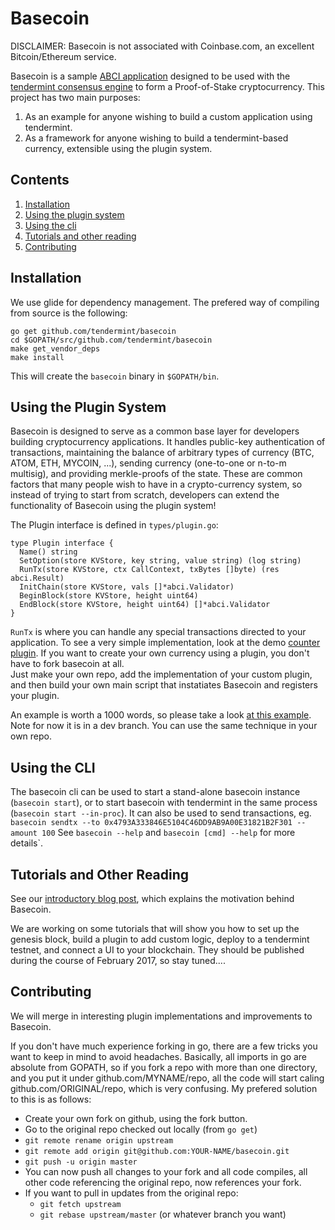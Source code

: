 # Basecoin

DISCLAIMER: Basecoin is not associated with Coinbase.com, an excellent Bitcoin/Ethereum service.

Basecoin is a sample [ABCI application](https://github.com/tendermint/abci) designed to be used with the [tendermint consensus engine](https://tendermint.com/) to form a Proof-of-Stake cryptocurrency. This project has two main purposes:

  1. As an example for anyone wishing to build a custom application using tendermint.
  2. As a framework for anyone wishing to build a tendermint-based currency, extensible using the plugin system.

## Contents

  1. [Installation](#installation)
  1. [Using the plugin system](#using-the-plugin-system)
  1. [Using the cli](#using-the-cli)
  1. [Tutorials and other reading](#tutorials-and-other-reading)
  1. [Contributing](#contributing)

## Installation

We use glide for dependency management.  The prefered way of compiling from source is the following:

```
go get github.com/tendermint/basecoin
cd $GOPATH/src/github.com/tendermint/basecoin
make get_vendor_deps
make install
```

This will create the `basecoin` binary in `$GOPATH/bin`.

## Using the Plugin System

Basecoin is designed to serve as a common base layer for developers building cryptocurrency applications.
It handles public-key authentication of transactions, maintaining the balance of arbitrary types of currency (BTC, ATOM, ETH, MYCOIN, ...), 
sending currency (one-to-one or n-to-m multisig), and providing merkle-proofs of the state. 
These are common factors that many people wish to have in a crypto-currency system, 
so instead of trying to start from scratch, developers can extend the functionality of Basecoin using the plugin system!

The Plugin interface is defined in `types/plugin.go`:

```
type Plugin interface {
  Name() string
  SetOption(store KVStore, key string, value string) (log string)
  RunTx(store KVStore, ctx CallContext, txBytes []byte) (res abci.Result)
  InitChain(store KVStore, vals []*abci.Validator)
  BeginBlock(store KVStore, height uint64)
  EndBlock(store KVStore, height uint64) []*abci.Validator
}
```

`RunTx` is where you can handle any special transactions directed to your application. 
To see a very simple implementation, look at the demo [counter plugin](./plugins/counter/counter.go). 
If you want to create your own currency using a plugin, you don't have to fork basecoin at all.  
Just make your own repo, add the implementation of your custom plugin, and then build your own main script that instatiates Basecoin and registers your plugin.

An example is worth a 1000 words, so please take a look [at this example](https://github.com/tendermint/basecoin/blob/develop/cmd/paytovote/main.go#L25-L31). 
Note for now it is in a dev branch.
You can use the same technique in your own repo.

## Using the CLI

The basecoin cli can be used to start a stand-alone basecoin instance (`basecoin start`),
or to start basecoin with tendermint in the same process (`basecoin start --in-proc`).
It can also be used to send transactions, eg. `basecoin sendtx --to 0x4793A333846E5104C46DD9AB9A00E31821B2F301 --amount 100`
See `basecoin --help` and `basecoin [cmd] --help` for more details`.

## Tutorials and Other Reading

See our [introductory blog post](https://cosmos.network/blog/cosmos-creating-interoperable-blockchains-part-1), which explains the motivation behind Basecoin.

We are working on some tutorials that will show you how to set up the genesis block, build a plugin to add custom logic, deploy to a tendermint testnet, and connect a UI to your blockchain.  They should be published during the course of February 2017, so stay tuned....

## Contributing

We will merge in interesting plugin implementations and improvements to Basecoin.

If you don't have much experience forking in go, there are a few tricks you want to keep in mind to avoid headaches. Basically, all imports in go are absolute from GOPATH, so if you fork a repo with more than one directory, and you put it under github.com/MYNAME/repo, all the code will start caling github.com/ORIGINAL/repo, which is very confusing.  My prefered solution to this is as follows:

  * Create your own fork on github, using the fork button.
  * Go to the original repo checked out locally (from `go get`)
  * `git remote rename origin upstream`
  * `git remote add origin git@github.com:YOUR-NAME/basecoin.git`
  * `git push -u origin master`
  * You can now push all changes to your fork and all code compiles, all other code referencing the original repo, now references your fork.
  * If you want to pull in updates from the original repo:
    * `git fetch upstream`
    * `git rebase upstream/master` (or whatever branch you want)
